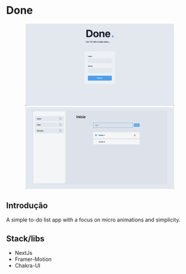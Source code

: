 # Done
<section align="center">
<img alt="Done" src="https://github.com/NaySoares/Done/blob/main/.github/Screen1.png?raw=true" width = "400px" />
<img alt="Done2" src= "https://github.com/NaySoares/Done/blob/main/.github/screen2.png?raw=true" width = "400px" />
 </section>
 
## Introdução
 A simple to-do list app with a focus on micro animations and simplicity.

## Stack/libs
- NextJs
- Framer-Motion
- Chakra-UI
